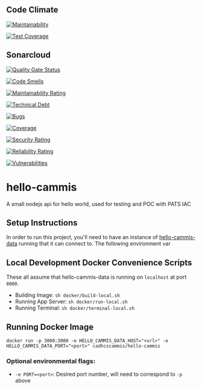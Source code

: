 
## Code Climate
[![Maintainability](https://api.codeclimate.com/v1/badges/81eb79567ccf864d53cc/maintainability)](https://codeclimate.com/github/ca-mmis/hello-cammis/maintainability)

[![Test Coverage](https://api.codeclimate.com/v1/badges/81eb79567ccf864d53cc/test_coverage)](https://codeclimate.com/github/ca-mmis/hello-cammis/test_coverage)

## Sonarcloud

[![Quality Gate Status](https://sonarcloud.io/api/project_badges/measure?project=ca-mmis_hello-cammis&metric=alert_status)](https://sonarcloud.io/dashboard?id=ca-mmis_hello-cammis)

[![Code Smells](https://sonarcloud.io/api/project_badges/measure?project=ca-mmis_hello-cammis&metric=code_smells)](https://sonarcloud.io/dashboard?id=ca-mmis_hello-cammis)

[![Maintainability Rating](https://sonarcloud.io/api/project_badges/measure?project=ca-mmis_hello-cammis&metric=sqale_rating)](https://sonarcloud.io/dashboard?id=ca-mmis_hello-cammis)

[![Technical Debt](https://sonarcloud.io/api/project_badges/measure?project=ca-mmis_hello-cammis&metric=sqale_index)](https://sonarcloud.io/dashboard?id=ca-mmis_hello-cammis)

[![Bugs](https://sonarcloud.io/api/project_badges/measure?project=ca-mmis_hello-cammis&metric=bugs)](https://sonarcloud.io/dashboard?id=ca-mmis_hello-cammis)

[![Coverage](https://sonarcloud.io/api/project_badges/measure?project=ca-mmis_hello-cammis&metric=coverage)](https://sonarcloud.io/dashboard?id=ca-mmis_hello-cammis)

[![Security Rating](https://sonarcloud.io/api/project_badges/measure?project=ca-mmis_hello-cammis&metric=security_rating)](https://sonarcloud.io/dashboard?id=ca-mmis_hello-cammis)

[![Reliability Rating](https://sonarcloud.io/api/project_badges/measure?project=ca-mmis_hello-cammis&metric=reliability_rating)](https://sonarcloud.io/dashboard?id=ca-mmis_hello-cammis)

[![Vulnerabilities](https://sonarcloud.io/api/project_badges/measure?project=ca-mmis_hello-cammis&metric=vulnerabilities)](https://sonarcloud.io/dashboard?id=ca-mmis_hello-cammis)

# hello-cammis
A small nodejs api for hello world, used for testing and POC with PATS IAC

## Setup Instructions

In order to run this project, you'll need to have an instance of [hello-cammis-data](https://github.com/ca-mmis/hello-cammis-data) running that it can connect to. The following environment var

## Local Development Docker Convenience Scripts

These all assume that hello-cammis-data is running on `localhost` at port `8000`.

- Building Image: `sh docker/build-local.sh`
- Running App Server: `sh docker/run-local.sh`
- Running Terminal: `sh docker/terminal-local.sh`

## Running Docker Image

`docker run -p 3000:3000 -e HELLO_CAMMIS_DATA_HOST="<url>" -e HELLO_CAMMIS_DATA_PORT="<port>" cadhcscammis/hello-cammis`

### Optional environmental flags:
 
- `-e PORT=<port>`: Desired port number, will need to correspond to `-p` above
